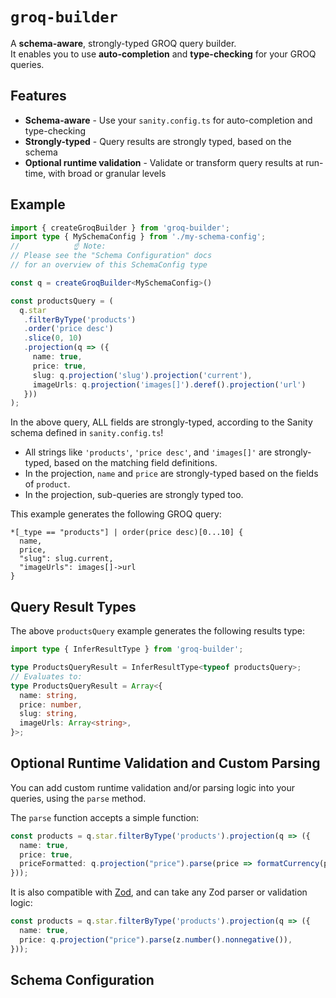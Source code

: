 # `groq-builder`

A **schema-aware**, strongly-typed GROQ query builder.  
It enables you to use **auto-completion** and **type-checking** for your GROQ queries. 

## Features

- **Schema-aware** - Use your `sanity.config.ts` for auto-completion and type-checking
- **Strongly-typed** - Query results are strongly typed, based on the schema
- **Optional runtime validation** - Validate or transform query results at run-time, with broad or granular levels

## Example

```ts
import { createGroqBuilder } from 'groq-builder';
import type { MySchemaConfig } from './my-schema-config';
//            ☝️ Note:
// Please see the "Schema Configuration" docs 
// for an overview of this SchemaConfig type 

const q = createGroqBuilder<MySchemaConfig>()

const productsQuery = (
  q.star
   .filterByType('products')
   .order('price desc')
   .slice(0, 10)
   .projection(q => ({
     name: true,
     price: true,
     slug: q.projection('slug').projection('current'),
     imageUrls: q.projection('images[]').deref().projection('url')
   }))
);
```
In the above query, ALL fields are strongly-typed, according to the Sanity schema defined in `sanity.config.ts`!  

- All strings like `'products'`, `'price desc'`, and `'images[]'` are strongly-typed, based on the matching field definitions.
- In the projection, `name` and `price` are strongly-typed based on the fields of `product`.
- In the projection, sub-queries are strongly typed too.

This example generates the following GROQ query:
```groq
*[_type == "products"] | order(price desc)[0...10] {
  name,
  price,
  "slug": slug.current,
  "imageUrls": images[]->url
}
```


## Query Result Types

The above `productsQuery` example generates the following results type:

```ts
import type { InferResultType } from 'groq-builder';

type ProductsQueryResult = InferResultType<typeof productsQuery>;
// Evaluates to:
type ProductsQueryResult = Array<{
  name: string,
  price: number,
  slug: string,
  imageUrls: Array<string>,
}>;
```

## Optional Runtime Validation and Custom Parsing

You can add custom runtime validation and/or parsing logic into your queries, using the `parse` method.  

The `parse` function accepts a simple function:

```ts
const products = q.star.filterByType('products').projection(q => ({
  name: true,
  price: true,
  priceFormatted: q.projection("price").parse(price => formatCurrency(price)),
}));
```

It is also compatible with [Zod](https://zod.dev/), and can take any Zod parser or validation logic:
```ts
const products = q.star.filterByType('products').projection(q => ({
  name: true,
  price: q.projection("price").parse(z.number().nonnegative()),
}));
```

## Schema Configuration
